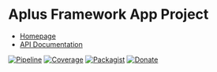 # Aplus Framework App Project

- [Homepage](https://aplus-framework.com/docs/app)
- [API Documentation](https://aplus-framework.gitlab.io/projects/app/docs/)

[![Pipeline](https://gitlab.com/aplus-framework/projects/app/badges/master/pipeline.svg)](https://gitlab.com/aplus-framework/projects/app/-/pipelines?scope=branches)
[![Coverage](https://gitlab.com/aplus-framework/projects/app/badges/master/coverage.svg?job=test:php)](https://aplus-framework.gitlab.io/projects/app/coverage/)
[![Packagist](https://img.shields.io/packagist/v/aplus/app)](https://packagist.org/packages/aplus/app)
[![Donate](https://img.shields.io/badge/open%20source-donate-orange)](https://www.paypal.com/donate/?hosted_button_id=NGBNW5PY4VSJ4)
